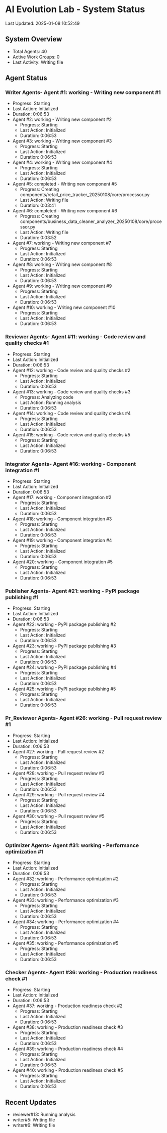 # AI Evolution Lab - System Status
Last Updated: 2025-01-08 10:52:49

## System Overview
- Total Agents: 40
- Active Work Groups: 0
- Last Activity: Writing file

## Agent Status

### Writer Agents- Agent #1: working - Writing new component #1
  - Progress: Starting
  - Last Action: Initialized
  - Duration: 0:06:53
- Agent #2: working - Writing new component #2
  - Progress: Starting
  - Last Action: Initialized
  - Duration: 0:06:53
- Agent #3: working - Writing new component #3
  - Progress: Starting
  - Last Action: Initialized
  - Duration: 0:06:53
- Agent #4: working - Writing new component #4
  - Progress: Starting
  - Last Action: Initialized
  - Duration: 0:06:53
- Agent #5: completed - Writing new component #5
  - Progress: Creating components/retail_price_tracker_20250108/core/processor.py
  - Last Action: Writing file
  - Duration: 0:03:41
- Agent #6: completed - Writing new component #6
  - Progress: Creating components/business_data_cleaner_analyzer_20250108/core/processor.py
  - Last Action: Writing file
  - Duration: 0:03:52
- Agent #7: working - Writing new component #7
  - Progress: Starting
  - Last Action: Initialized
  - Duration: 0:06:53
- Agent #8: working - Writing new component #8
  - Progress: Starting
  - Last Action: Initialized
  - Duration: 0:06:53
- Agent #9: working - Writing new component #9
  - Progress: Starting
  - Last Action: Initialized
  - Duration: 0:06:53
- Agent #10: working - Writing new component #10
  - Progress: Starting
  - Last Action: Initialized
  - Duration: 0:06:53

### Reviewer Agents- Agent #11: working - Code review and quality checks #1
  - Progress: Starting
  - Last Action: Initialized
  - Duration: 0:06:53
- Agent #12: working - Code review and quality checks #2
  - Progress: Starting
  - Last Action: Initialized
  - Duration: 0:06:53
- Agent #13: working - Code review and quality checks #3
  - Progress: Analyzing code
  - Last Action: Running analysis
  - Duration: 0:06:53
- Agent #14: working - Code review and quality checks #4
  - Progress: Starting
  - Last Action: Initialized
  - Duration: 0:06:53
- Agent #15: working - Code review and quality checks #5
  - Progress: Starting
  - Last Action: Initialized
  - Duration: 0:06:53

### Integrator Agents- Agent #16: working - Component integration #1
  - Progress: Starting
  - Last Action: Initialized
  - Duration: 0:06:53
- Agent #17: working - Component integration #2
  - Progress: Starting
  - Last Action: Initialized
  - Duration: 0:06:53
- Agent #18: working - Component integration #3
  - Progress: Starting
  - Last Action: Initialized
  - Duration: 0:06:53
- Agent #19: working - Component integration #4
  - Progress: Starting
  - Last Action: Initialized
  - Duration: 0:06:53
- Agent #20: working - Component integration #5
  - Progress: Starting
  - Last Action: Initialized
  - Duration: 0:06:53

### Publisher Agents- Agent #21: working - PyPI package publishing #1
  - Progress: Starting
  - Last Action: Initialized
  - Duration: 0:06:53
- Agent #22: working - PyPI package publishing #2
  - Progress: Starting
  - Last Action: Initialized
  - Duration: 0:06:53
- Agent #23: working - PyPI package publishing #3
  - Progress: Starting
  - Last Action: Initialized
  - Duration: 0:06:53
- Agent #24: working - PyPI package publishing #4
  - Progress: Starting
  - Last Action: Initialized
  - Duration: 0:06:53
- Agent #25: working - PyPI package publishing #5
  - Progress: Starting
  - Last Action: Initialized
  - Duration: 0:06:53

### Pr_Reviewer Agents- Agent #26: working - Pull request review #1
  - Progress: Starting
  - Last Action: Initialized
  - Duration: 0:06:53
- Agent #27: working - Pull request review #2
  - Progress: Starting
  - Last Action: Initialized
  - Duration: 0:06:53
- Agent #28: working - Pull request review #3
  - Progress: Starting
  - Last Action: Initialized
  - Duration: 0:06:53
- Agent #29: working - Pull request review #4
  - Progress: Starting
  - Last Action: Initialized
  - Duration: 0:06:53
- Agent #30: working - Pull request review #5
  - Progress: Starting
  - Last Action: Initialized
  - Duration: 0:06:53

### Optimizer Agents- Agent #31: working - Performance optimization #1
  - Progress: Starting
  - Last Action: Initialized
  - Duration: 0:06:53
- Agent #32: working - Performance optimization #2
  - Progress: Starting
  - Last Action: Initialized
  - Duration: 0:06:53
- Agent #33: working - Performance optimization #3
  - Progress: Starting
  - Last Action: Initialized
  - Duration: 0:06:53
- Agent #34: working - Performance optimization #4
  - Progress: Starting
  - Last Action: Initialized
  - Duration: 0:06:53
- Agent #35: working - Performance optimization #5
  - Progress: Starting
  - Last Action: Initialized
  - Duration: 0:06:53

### Checker Agents- Agent #36: working - Production readiness check #1
  - Progress: Starting
  - Last Action: Initialized
  - Duration: 0:06:53
- Agent #37: working - Production readiness check #2
  - Progress: Starting
  - Last Action: Initialized
  - Duration: 0:06:53
- Agent #38: working - Production readiness check #3
  - Progress: Starting
  - Last Action: Initialized
  - Duration: 0:06:53
- Agent #39: working - Production readiness check #4
  - Progress: Starting
  - Last Action: Initialized
  - Duration: 0:06:53
- Agent #40: working - Production readiness check #5
  - Progress: Starting
  - Last Action: Initialized
  - Duration: 0:06:53


## Recent Updates
- reviewer#13: Running analysis
- writer#5: Writing file
- writer#6: Writing file
